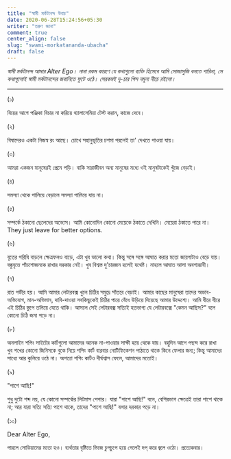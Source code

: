 ```yaml
---
title: "স্বামী মর্কটানন্দ উবাচ"
date: 2020-06-28T15:24:56+05:30
writer: "তরুণ জানা"
comment: true
center_align: false
slug: "swami-morkatananda-ubacha"
draft: false
---
```


*স্বামী মর্কটানন্দ আমার Alter Ego। নানা রকম কারণে যে কথাগুলো ব্যক্তি হিসেবে আমি সোজাসুজি বলতে পারিনা, সে
কথাগুলোই স্বামী মর্কটানন্দের জবানিতে ফুটে ওঠে। সেরকমই দু-চার পিস নমুনা নীচে রইলো।*

---

(১)

বিয়ের আগে পঞ্জিকা বিচার না করিয়ে থ্যালাসেমিয়া টেস্ট করান, কাজে দেবে।

(২)

বিষাদেরও একটা নিজস্ব রং আছে। চোখে সহানুভূতির চশমা পরলেই তা' দেখতে পাওয়া যায়।

(৩)

আমরা একজন মানুষেরই প্রেমে পড়ি। বাকি সারাজীবন অন্য মানুষের মধ্যে ওই মানুষটাকেই খুঁজে বেড়াই।

(৪)

সমস্যা থেকে পালিয়ে বেড়ালে সমস্যা পালিয়ে যায় না।

(৫)

সম্পর্কে ঠকানো ছেলেদের অভ্যেস। আমি কোনোদিন কোনো মেয়েকে ঠকাতে দেখিনি। মেয়েরা ঠকাতে পারে না। They just leave for 
better options.

(৬)

বৃত্তের পরিধি বাড়লে ক্ষেত্রফলও বাড়ে, এটা খুব ভালো কথা। কিন্তু সঙ্গে সঙ্গে আঘাত করার মতো জায়গাটাও বেড়ে যায়। 
বন্ধুবৃত্তে পাঁচশোজনকে রাখার দরকার নেই। খুব বিশ্বস্ত দু'চারজন হলেই যথেষ্ট। নাহলে আঘাত আসা অবশ্যম্ভাবী।

(৭)

রাত গভীর হয়। আমি আমার লেটারবক্স খুলে চিঠির সমুদ্রে সাঁতরে বেড়াই। আমার কাছের মানুষেরা তাদের অভাব-অভিযোগ, 
মান-অভিমান, দাবি-দাওয়া সবকিছুকেই চিঠির পায়ে বেঁধে উড়িয়ে দিয়েছে আমার উদ্দেশ্যে। আমি ধীরে ধীরে এই চিঠির স্তুপে 
তলিয়ে যেতে থাকি। আসলে সেই লেটারবক্স সত্যিই হতভাগ্য যে লেটারবক্সে "কেমন আছিস?" বলে কোনো চিঠি জমা পড়ে না।

(৮)

অনলাইন শপিং সাইটের কার্টগুলো আমাদের অনেক না-পাওয়ার সাক্ষী হয়ে থেকে যায়। বহুদিন আগে পছন্দ করে রাখা খুব শখের 
কোনো জিনিসকে বুকে নিয়ে শপিং কার্ট বারবার নোটিফিকেশন পাঠাতে থাকে কিনে ফেলার জন্য; কিন্তু আমাদের সাধ্যে আর 
কুলিয়ে ওঠে না। অগত্যা শপিং কার্টও দীর্ঘশ্বাস ফেলে, আমাদের মতোই।

(৯)

"পাশে আছি!"

শুধু দুটো শব্দ নয়, যে কোনো সম্পর্কের লিটমাস পেপার। যারা "পাশে আছি!" বলে, বেশিরভাগ ক্ষেত্রেই তারা পাশে থাকে না; 
আর যারা সত্যি সত্যি পাশে থাকে, তাদের "পাশে আছি!" বলার দরকার পড়ে না।

(১০)

Dear Alter Ego,

পারলে সোডিয়ামের মতো হও। ব্যর্থতার বৃষ্টিতে ভিজে চুপচুপে হয়ে গেলেই দপ্ করে জ্বলে ওঠো। প্রত্যেকবার।